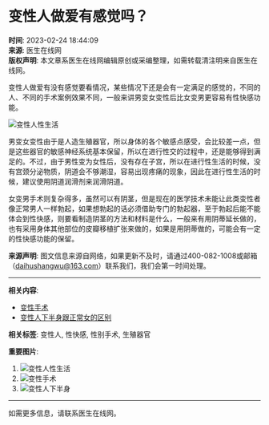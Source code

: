 # 变性人做爱有感觉吗？

**时间**: 2023-02-24 18:44:09  
**来源**: 医生在线网  
**版权声明**: 本文章系医生在线网编辑原创或采编整理，如需转载清注明来自医生在线网。  

变性人做爱有没有感觉要看情况，某些情况下还是会有一定满足的感觉的，不同的人、不同的手术案例效果不同，一般来讲男变女变性后比女变男更容易有性快感功能。

![变性人性生活](http://img.51daifu.com/image/202009/20200902/20200902162157_77721.jpg)

男变女变性由于是人造生殖器官，所以身体的各个敏感点感受，会比较差一点，但是这些器官的敏感神经系统基本保留，所以在进行性交的过程中，还是能够得到满足的。不过，由于男性变为女性后，没有存在子宫，所以在进行性生活的时候，没有宫颈分泌物质，阴道会不够潮湿，容易出现疼痛的现象，因此在进行性生活的时候，建议使用阴道润滑剂来润滑阴道。

女变男手术则复杂得多，虽然可以有阴茎，但是现在的医学技术未能让此类变性者像正常男人一样勃起，如果想勃起的话必须借助专门的勃起器，至于勃起后能不能体会到性快感，则要看制造阴茎的方法和材料是什么，一般来有用阴蒂延长做的，也有采用身体其他部位的皮瓣移植扩张来做的，如果是用阴蒂做的，可能会有一定的性快感功能的保留。

**来源声明**: 图文信息来源自网络，如果更新不及时，请通过400-082-1008或邮箱（daihushangwu@163.com）联系我们，我们会第一时间处理。

---

**相关内容**:  
- [变性手术](http://img.51daifu.com/image/202008/20200807/20200807143539_49310.png)  
- [变性人下半身跟正常女的区别](http://img.51daifu.com/image/202008/20200807/20200807163052_65343.jpg) 

**相关标签**: 变性人, 性快感, 性别手术, 生殖器官

**重要图片**:
1. ![变性人性生活](http://img.51daifu.com/image/202009/20200902/20200902162157_77721.jpg)  
2. ![变性手术](http://img.51daifu.com/image/202008/20200807/20200807143539_49310.png)  
3. ![变性人下半身](http://img.51daifu.com/image/202008/20200807/20200807163052_65343.jpg)  

--- 

如需更多信息，请联系医生在线网。